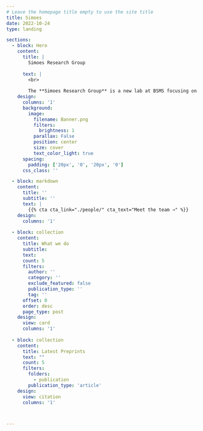 ```yaml
---
# Leave the homepage title empty to use the site title
title: Simoes 
date: 2022-10-24
type: landing

sections:
  - block: Hero
    content:
      title: |
        Simoes Research Group
    
      text: |
        <br>
        
        The **Simoes Research Group** is a new lab at BSMS focusing on the interactions between cancer cells and their microenvironment.
    design:
      columns: '1'
      background:
        image: 
          filename: Banner.png
          filters:
            brightness: 1
          parallax: False
          position: center
          size: cover
          text_color_light: true
      spacing:
        padding: ['20px', '0', '20px', '0']
      css_class: ''

  - block: markdown
    content:
      title: ''
      subtitle: ''
      text: |
        {{% cta cta_link="./people/" cta_text="Meet the team →" %}}
    design:
      columns: '1'
  
  - block: collection
    content:
      title: What we do
      subtitle:
      text:
      count: 5
      filters:
        author: ''
        category: ''
        exclude_featured: false
        publication_type: ''
        tag: ''
      offset: 0
      order: desc
      page_type: post
    design:
      view: card
      columns: '1'
  
  - block: collection
    content:
      title: Latest Preprints
      text: ""
      count: 5
      filters:
        folders:
          - publication
        publication_type: 'article'
    design:
      view: citation
      columns: '1'



---
```

